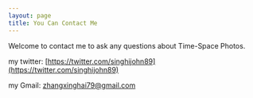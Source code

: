 ```yaml
---
layout: page
title: You Can Contact Me
---
```


Welcome to contact me to ask any questions about Time-Space Photos.

my twitter: [https://twitter.com/singhijohn89](https://twitter.com/singhijohn89)

my Gmail: zhangxinghai79@gmail.com
